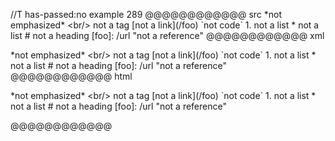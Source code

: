 //T has-passed:no
example 289
@@@@@@@@@@@@ src
\*not emphasized*
\<br/> not a tag
\[not a link](/foo)
\`not code`
1\. not a list
\* not a list
\# not a heading
\[foo]: /url "not a reference"
@@@@@@@@@@@@ xml
<?xml version="1.0" encoding="UTF-8"?>
<!DOCTYPE document SYSTEM "CommonMark.dtd">
<document xmlns="http://commonmark.org/xml/1.0">
  <paragraph>
    <text>*not emphasized*</text>
    <softbreak />
    <text>&lt;br/&gt; not a tag</text>
    <softbreak />
    <text>[not a link](/foo)</text>
    <softbreak />
    <text>`not code`</text>
    <softbreak />
    <text>1. not a list</text>
    <softbreak />
    <text>* not a list</text>
    <softbreak />
    <text># not a heading</text>
    <softbreak />
    <text>[foo]: /url &quot;not a reference&quot;</text>
  </paragraph>
</document>
@@@@@@@@@@@@ html
<p>*not emphasized*
&lt;br/&gt; not a tag
[not a link](/foo)
`not code`
1. not a list
* not a list
# not a heading
[foo]: /url &quot;not a reference&quot;</p>
@@@@@@@@@@@@
